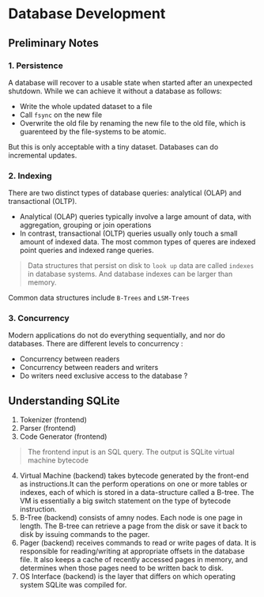 # Database Development

## Preliminary Notes

### 1. Persistence
A database will recover to a usable state when started after an unexpected
shutdown. While we can achieve it without a database as follows:

- Write the whole updated dataset to a file
- Call `fsync` on the new file
- Overwrite the old file by renaming the new file to the old file, which is 
guarenteed by the file-systems to be atomic.

But this is only acceptable with a tiny dataset. Databases can do incremental 
updates.

### 2. Indexing
There are two distinct types of database queries: analytical (OLAP) and 
transactional (OLTP).

- Analytical (OLAP) queries typically involve a large amount of data, with 
aggregation, grouping or join operations
- In contrast, transactional (OLTP) queries usually only touch a small amount 
of indexed data. The most common types of queres are indexed point queries 
and indexed range queries.

> Data structures that persist on disk to `look up` data are called `indexes`
in database systems. And database indexes can be larger than memory. 

Common data structures include `B-Trees` and `LSM-Trees`

### 3. Concurrency
Modern applications do not do everything sequentially, and nor do databases.
There are different levels to concurrency :

- Concurrency between readers
- Concurrency between readers and writers
- Do writers need exclusive access to the database ?

## Understanding SQLite
1. Tokenizer (frontend)
2. Parser (frontend)
3. Code Generator (frontend)

> The frontend input is an SQL query. The output is SQLite virtual machine 
bytecode
    
4. Virtual Machine (backend) takes bytecode generated by the front-end as 
instructions.It can the perform operations on one or more tables or 
indexes, each of which is stored in a data-structure called a B-tree. The 
VM is essentially a big switch statement on the type of bytecode instruction.
5. B-Tree (backend) consists of amny nodes. Each node is one page in length. The 
B-tree can retrieve a page from the disk or save it back to disk by issuing 
commands to the pager.
6. Pager (backend) receives commands to read or write pages of data. It is 
responsible for reading/writing at appropriate offsets in the database file. It 
also keeps a cache of recently accessed pages in memory, and determines when 
those pages need to be written back to disk.
7. OS Interface (backend) is the layer that differs on which operating system 
SQLite was compiled for.

